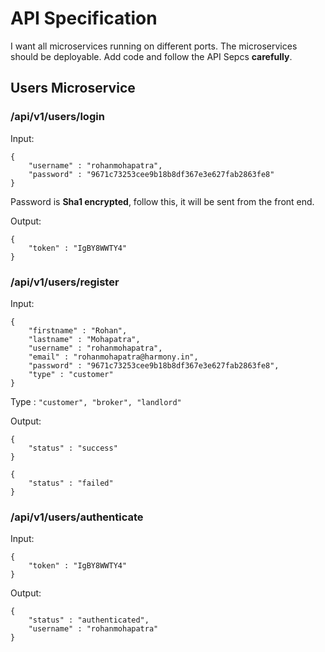 # API Specification

I want all microservices running on different ports. The microservices should be deployable. Add code and follow the API Sepcs **carefully**.
## Users Microservice

### /api/v1/users/login
Input:
```
{
    "username" : "rohanmohapatra",
    "password" : "9671c73253cee9b18b8df367e3e627fab2863fe8"
}
```
Password is **Sha1 encrypted**, follow this, it will be sent from the front end.

Output:
```
{
    "token" : "IgBY8WWTY4"
}
```

### /api/v1/users/register
Input:
```
{  
    "firstname" : "Rohan",
    "lastname" : "Mohapatra",
    "username" : "rohanmohapatra",
    "email" : "rohanmohapatra@harmony.in",
    "password" : "9671c73253cee9b18b8df367e3e627fab2863fe8",
    "type" : "customer"
}
```
Type : `"customer", "broker", "landlord"`

Output:
```
{
    "status" : "success"
}

{
    "status" : "failed"
}
```

### /api/v1/users/authenticate

Input:
```
{
    "token" : "IgBY8WWTY4"
}
```

Output:
```
{
    "status" : "authenticated",
    "username" : "rohanmohapatra"
}
```


    

    